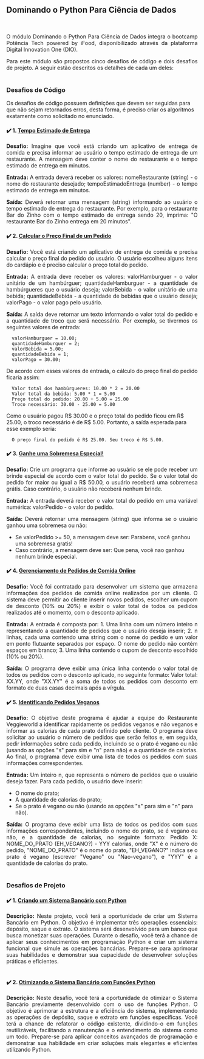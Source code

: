 ## Dominando o Python Para Ciência de Dados

<br>
<p align = "justify">O módulo Dominando o Python Para Ciência de Dados integra o bootcamp Potência Tech powered by iFood, disponibilizado através da plataforma Digital Innovation One (DIO).
<p align = "justify"> Para este módulo são propostos cinco desafios de código e dois desafios de projeto. A seguir estão descritos os detalhes de cada um deles:
<br><br> 

### Desafios de Código
Os desafios de código possuem definições que devem ser seguidas para que não sejam retornados erros, desta forma, é preciso criar os algoritmos exatamente como solicitado no enunciado.

#### :heavy_check_mark: 1. <a href = "https://github.com/lilandracunha/dio-bootcamp-ifood/blob/main/python/desafioCodigo1_tempo_entrega.py">Tempo Estimado de Entrega</a>
<p align = "justify"><b>Desafio:</b> Imagine que você está criando um aplicativo de entrega de comida e precisa informar ao usuário o tempo estimado de entrega de um restaurante. A mensagem deve conter o nome do restaurante e o tempo estimado de entrega em minutos.
<p align = "justify"><b>Entrada:</b> A entrada deverá receber os valores: nomeRestaurante (string) - o nome do restaurante desejado; tempoEstimadoEntrega (number) - o tempo estimado de entrega em minutos.
<p align = "justify"><b>Saída:</b> Deverá retornar uma mensagem (string) informando ao usuário o tempo estimado de entrega do restaurante. Por exemplo, para o restaurante Bar do Zinho com o tempo estimado de entrega sendo 20, imprima: "O restaurante Bar do Zinho entrega em 20 minutos".

#### :heavy_check_mark: 2. <a href = "https://github.com/lilandracunha/dio-bootcamp-ifood/blob/main/python/desafioCodigo2_preco_final.py">Calcular o Preço Final de um Pedido</a>
<p align = "justify"><b>Desafio:</b> Você está criando um aplicativo de entrega de comida e precisa calcular o preço final do pedido do usuário. O usuário escolheu alguns itens do cardápio e é preciso calcular o preço total do pedido.
<p align = "justify"><b>Entrada:</b> A entrada deve receber os valores: valorHamburguer - o valor unitário de um hambúrguer; quantidadeHamburguer - a quantidade de hambúrgueres que o usuário deseja; valorBebida - o valor unitário de uma bebida; quantidadeBebida - a quantidade de bebidas que o usuário deseja; valorPago - o valor pago pelo usuário.
<p align = "justify"><b>Saída:</b> A saída deve retornar um texto informando o valor total do pedido e a quantidade de troco que será necessário. Por exemplo, se tivermos os seguintes valores de entrada: 
  
```
  valorHamburguer = 10.00;
  quantidadeHamburguer = 2;
  valorBebida = 5.00;
  quantidadeBebida = 1;
  valorPago = 30.00;
```
De acordo com esses valores de entrada, o cálculo do preço final do pedido ficaria assim:
```
  Valor total dos hambúrgueres: 10.00 * 2 = 20.00
  Valor total da bebida: 5.00 * 1 = 5.00
  Preço total do pedido: 20.00 + 5.00 = 25.00
  Troco necessário: 30.00 - 25.00 = 5.00
```
Como o usuário pagou R$ 30.00 e o preço total do pedido ficou em R$ 25.00, o troco necessário é de R$ 5.00. Portanto, a saída esperada para esse exemplo seria:
```
  O preço final do pedido é R$ 25.00. Seu troco é R$ 5.00.
```
#### :heavy_check_mark: 3. <a href = "https://github.com/lilandracunha/dio-bootcamp-ifood/blob/main/python/desafioCodigo3_sobremesa_especial.py">Ganhe uma Sobremesa Especial!</a>
<p align = "justify"><b>Desafio:</b> Crie um programa que informe ao usuário se ele pode receber um brinde especial de acordo com o valor total do pedido. Se o valor total do pedido for maior ou igual a R$ 50.00, o usuário receberá uma sobremesa grátis. Caso contrário, o usuário não receberá nenhum brinde. 
<p align = "justify"><b>Entrada:</b> A entrada deverá receber o valor total do pedido em uma variável numérica: valorPedido - o valor do pedido.
<p align = "justify"><b>Saída:</b> Deverá retornar uma mensagem (string) que informa se o usuário ganhou uma sobremesa ou não:
 
  - Se valorPedido >= 50, a mensagem deve ser: Parabens, você ganhou uma sobremesa gratis!
  - Caso contrário, a mensagem deve ser: Que pena, você nao ganhou nenhum brinde especial.
 

#### :heavy_check_mark: 4. <a href = "https://github.com/lilandracunha/dio-bootcamp-ifood/blob/main/python/desafioCodigo4_gerenciamento_pedidos.py">Gerenciamento de Pedidos de Comida Online</a>
<p align = "justify"><b>Desafio:</b> Você foi contratado para desenvolver um sistema que armazena informações dos pedidos de comida online realizados por um cliente. O sistema deve permitir ao cliente inserir novos pedidos, escolher um cupom de desconto (10% ou 20%) e exibir o valor total de todos os pedidos realizados até o momento, com o desconto aplicado.
<p align = "justify"><b>Entrada:</b> A entrada é composta por: 1. Uma linha com um número inteiro n representando a quantidade de pedidos que o usuário deseja inserir; 2. n linhas, cada uma contendo uma string com o nome do pedido e um valor em ponto flutuante separados por espaço. O nome do pedido não contém espaços em branco; 3. Uma linha contendo o cupom de desconto escolhido (10% ou 20%).
<p align = "justify"><b>Saída:</b> O programa deve exibir uma única linha contendo o valor total de todos os pedidos com o desconto aplicado, no seguinte formato: Valor total: XX.YY, onde "XX.YY" é a soma de todos os pedidos com desconto em formato de duas casas decimais após a vírgula.

#### :heavy_check_mark: 5. <a href = "https://github.com/lilandracunha/dio-bootcamp-ifood/blob/main/python/desafioCodigo5_pedidos_veganos.py">Identificando Pedidos Veganos</a>
<p align = "justify"><b>Desafio:</b> O objetivo deste programa é ajudar a equipe do Restaurante Veggieworld a identificar rapidamente os pedidos veganos e não veganos e informar as calorias de cada prato definido pelo cliente. O programa deve solicitar ao usuário o número de pedidos que serão feitos e, em seguida, pedir informações sobre cada pedido, incluindo se o prato é vegano ou não (usando as opções "s" para sim e "n" para não) e a quantidade de calorias. Ao final, o programa deve exibir uma lista de todos os pedidos com suas informações correspondentes.
<p align = "justify"><b>Entrada:</b> Um inteiro n, que representa o número de pedidos que o usuário deseja fazer. Para cada pedido, o usuário deve inserir:
  
  - O nome do prato;
  - A quantidade de calorias do prato;
  - Se o prato é vegano ou não (usando as opções "s" para sim e "n" para não).

<p align = "justify"><b>Saída:</b> O programa deve exibir uma lista de todos os pedidos com suas informações correspondentes, incluindo o nome do prato, se é vegano ou não, e a quantidade de calorias, no seguinte formato: Pedido X: NOME_DO_PRATO (EH_VEGANO?) - YYY calorias, onde "X" é o número do pedido, "NOME_DO_PRATO" é o nome do prato, "EH_VEGANO?" indica se o prato é vegano (escrever "Vegano" ou "Nao-vegano"), e "YYY" é a quantidade de calorias do prato.
<br><br>
  
### Desafios de Projeto
#### :heavy_check_mark: 1. <a href = "https://github.com/lilandracunha/dio-bootcamp-ifood/blob/main/python/desafio_sistema_bancario_v1.py">Criando um Sistema Bancário com Python</a>
<p align = "justify"> <b>Descrição:</b> Neste projeto, você terá a oportunidade de criar um Sistema Bancário em Python. O objetivo é implementar três operações essenciais: depósito, saque e extrato. O sistema será desenvolvido para um banco que busca monetizar suas operações. Durante o desafio, você terá a chance de aplicar seus conhecimentos em programação Python e criar um sistema funcional que simule as operações bancárias. Prepare-se para aprimorar suas habilidades e demonstrar sua capacidade de desenvolver soluções práticas e eficientes.
<br><br>
  
#### :heavy_check_mark: 2. <a href = "https://github.com/lilandracunha/dio-bootcamp-ifood/blob/main/python/desafio_sistema_bancario_v2.py">Otimizando o Sistema Bancário com Funções Python</a>
<p align = "justify"> <b>Descrição:</b> Neste desafio, você terá a oportunidade de otimizar o Sistema Bancário previamente desenvolvido com o uso de funções Python. O objetivo é aprimorar a estrutura e a eficiência do sistema, implementando as operações de depósito, saque e extrato em funções específicas. Você terá a chance de refatorar o código existente, dividindo-o em funções reutilizáveis, facilitando a manutenção e o entendimento do sistema como um todo. Prepare-se para aplicar conceitos avançados de programação e demonstrar sua habilidade em criar soluções mais elegantes e eficientes utilizando Python.
